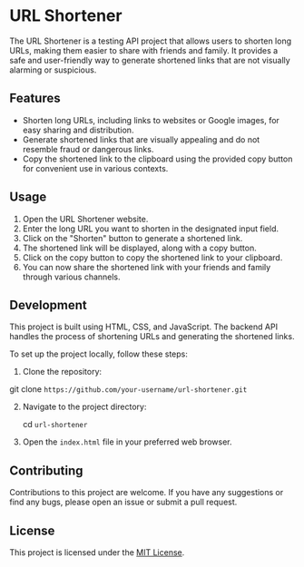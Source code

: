 # URL Shortener

The URL Shortener is a testing API project that allows users to shorten long URLs, making them easier to share with friends and family. It provides a safe and user-friendly way to generate shortened links that are not visually alarming or suspicious.

## Features

- Shorten long URLs, including links to websites or Google images, for easy sharing and distribution.
- Generate shortened links that are visually appealing and do not resemble fraud or dangerous links.
- Copy the shortened link to the clipboard using the provided copy button for convenient use in various contexts.

## Usage

1. Open the URL Shortener website.
2. Enter the long URL you want to shorten in the designated input field.
3. Click on the "Shorten" button to generate a shortened link.
4. The shortened link will be displayed, along with a copy button.
5. Click on the copy button to copy the shortened link to your clipboard.
6. You can now share the shortened link with your friends and family through various channels.

## Development

This project is built using HTML, CSS, and JavaScript. The backend API handles the process of shortening URLs and generating the shortened links.

To set up the project locally, follow these steps:

1. Clone the repository:

git clone `https://github.com/your-username/url-shortener.git`

2. Navigate to the project directory:

   cd `url-shortener`


3. Open the `index.html` file in your preferred web browser.

## Contributing

Contributions to this project are welcome. If you have any suggestions or find any bugs, please open an issue or submit a pull request.

## License

This project is licensed under the [MIT License](LICENSE).
